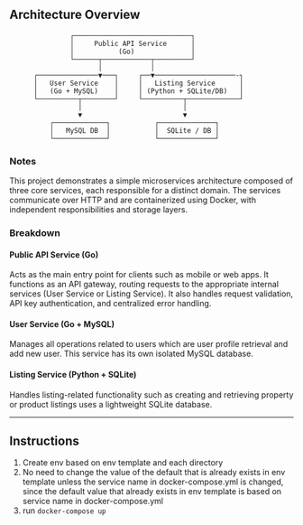 ## Architecture Overview

                   ┌─────────────────────────────┐
                   │     Public API Service      │
                   │           (Go)              │
                   └──────┬────────────┬─────────┘
                          │            │
          ┌───────────────▼───┐     ┌──▼────────────────────-┐
          │   User Service    │     │   Listing Service      │
          │   (Go + MySQL)    │     │ (Python + SQLite/DB)   │
          └──────────┬────────┘     └──────────┬─────────────┘
                     │                         │
                     ▼                         ▼
              ┌─────────────┐           ┌──────────────┐
              │   MySQL DB  │           │  SQLite / DB │
              └─────────────┘           └──────────────┘

### Notes
This project demonstrates a simple microservices architecture composed of three core services, each responsible for a distinct domain. The services communicate over HTTP and are containerized using Docker, with independent responsibilities and storage layers.

### Breakdown
#### Public API Service (Go)
Acts as the main entry point for clients such as mobile or web apps. It functions as an API gateway, routing requests to the appropriate internal services (User Service or Listing Service). It also handles request validation, API key authentication, and centralized error handling.

#### User Service (Go + MySQL)
Manages all operations related to users which are user profile retrieval and add new user. This service has its own isolated MySQL database.

#### Listing Service (Python + SQLite)
Handles listing-related functionality such as creating and retrieving property or product listings uses a lightweight SQLite database.
___
## Instructions

1. Create env based on env template and each directory
2. No need to change the value of the default that is already exists in env template unless the service name in docker-compose.yml is changed, since the default value that already exists in env template is based on service name in docker-compose.yml
3. run `docker-compose up`

